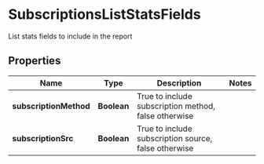 

# SubscriptionsListStatsFields

List stats fields to include in the report
## Properties

Name | Type | Description | Notes
------------ | ------------- | ------------- | -------------
**subscriptionMethod** | **Boolean** | True to include subscription method, false otherwise | 
**subscriptionSrc** | **Boolean** | True to include subscription source, false otherwise | 



